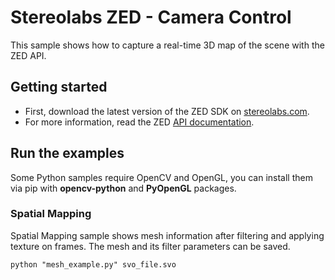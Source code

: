 # Stereolabs ZED - Camera Control

This sample shows how to capture a real-time 3D map of the scene with the ZED API.

## Getting started

- First, download the latest version of the ZED SDK on [stereolabs.com](https://www.stereolabs.com).
- For more information, read the ZED [API documentation](https://www.stereolabs.com/developers/documentation/API/).

## Run the examples

Some Python samples require OpenCV and OpenGL, you can install them via pip with **opencv-python** and **PyOpenGL** packages.

### Spatial Mapping

Spatial Mapping sample shows mesh information after filtering and applying texture on frames. The mesh and its filter parameters can be saved.

```
python "mesh_example.py" svo_file.svo
```
